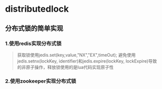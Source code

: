 # distributedlock
## 分布式锁的简单实现
### 1.使用redis实现分布式锁
> 获取锁使用jedis.set(key,value,"NX","EX",timeOut); 避免使用jedis.setnx(lockKey, identifier)和jedis.expire(lockKey, lockExpire)导致的非原子操作，释放锁使用的是lua代码实现原子性
### 2.使用zookeeper实现分布式锁
